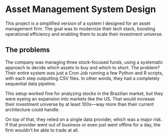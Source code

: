 # Asset Management System Design

This project is a simplified version of a system I designed for an asset management firm. The goal was to modernize their tech stack, boosting operational efficiency and enabling them to scale their investment universe.

## The problems

The company was managing three stock-focused funds, using a systematic approach to decide which assets to buy and which to short. The problem? Their entire system was just a Cron Job running a few Python and R scripts, with each step outputting CSV files. In other words, they had a completely sequential data pipeline.

This setup worked fine for analyzing stocks in the Brazilian market, but they were eyeing an expansion into markets like the US. That would increase their investment universe by at least 100x—way more than their current architecture could handle.

On top of that, they relied on a single data provider, which was a major risk. If that provider went out of business or even just went offline for a day, the firm wouldn’t be able to trade at all.
